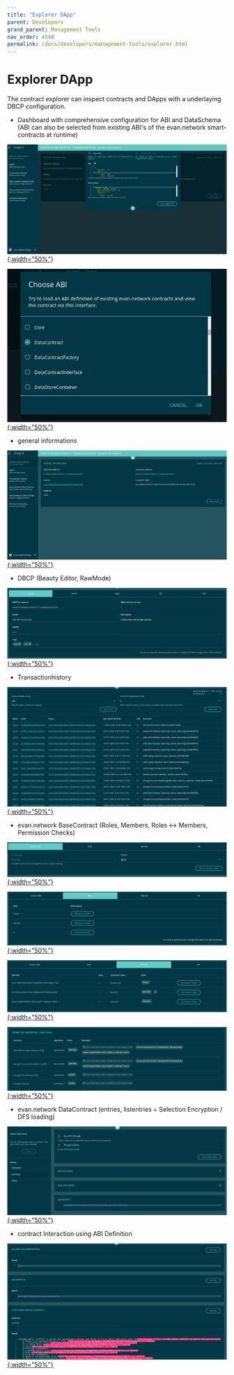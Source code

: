```yaml
---
title: "Explorer DApp"
parent: Developers
grand_parent: Management Tools
nav_order: 4540
permalink: /docs/developers/management-tools/explorer.html
---
```


# Explorer DApp

The contract explorer can inspect contracts and DApps with a underlaying DBCP configuration.

- Dashboard with comprehensive configuration for ABI and DataSchema (ABI can also be selected from existing ABI's of the evan.network smart-contracts at runtime)

[![Error Popup](/docs/4000_developers/4500_management-tools/img/explorer-1.png){:width="50%"}](/docs/4000_developers/4500_management-tools/img/explorer-1.png)

[![Error Popup](/docs/4000_developers/4500_management-tools/img/explorer-2.png){:width="50%"}](/docs/4000_developers/4500_management-tools/img/explorer-2.png)

- general informations

[![Error Popup](/docs/4000_developers/4500_management-tools/img/explorer-3.png){:width="50%"}](/docs/4000_developers/4500_management-tools/img/explorer-3.png)

- DBCP (Beauty Editor, RawMode)

[![Error Popup](/docs/4000_developers/4500_management-tools/img/explorer-4.png){:width="50%"}](/docs/4000_developers/4500_management-tools/img/explorer-4.png)

- Transactionhistory

[![Error Popup](/docs/4000_developers/4500_management-tools/img/explorer-5.png){:width="50%"}](/docs/4000_developers/4500_management-tools/img/explorer-5.png)

- evan.network BaseContract (Roles, Members, Roles <-> Members, Permission Checks)

[![Error Popup](/docs/4000_developers/4500_management-tools/img/explorer-6.png){:width="50%"}](/docs/4000_developers/4500_management-tools/img/explorer-6.png)

[![Error Popup](/docs/4000_developers/4500_management-tools/img/explorer-7.png){:width="50%"}](/docs/4000_developers/4500_management-tools/img/explorer-7.png)

[![Error Popup](/docs/4000_developers/4500_management-tools/img/explorer-8.png){:width="50%"}](/docs/4000_developers/4500_management-tools/img/explorer-8.png)

[![Error Popup](/docs/4000_developers/4500_management-tools/img/explorer-9.png){:width="50%"}](/docs/4000_developers/4500_management-tools/img/explorer-9.png)

- evan.network DataContract (entries, listentries + Selection Encryption / DFS loading)

[![Error Popup](/docs/4000_developers/4500_management-tools/img/explorer-10.png){:width="50%"}](/docs/4000_developers/4500_management-tools/img/explorer-10.png)

- contract Interaction using ABI Definition

[![Error Popup](/docs/4000_developers/4500_management-tools/img/explorer-11.png){:width="50%"}](/docs/4000_developers/4500_management-tools/img/explorer-11.png)


